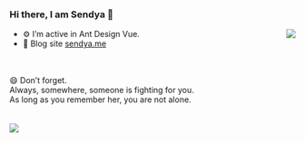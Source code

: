 ### Hi there, I am Sendya 👋

<img align="right" src="https://visitor-badge.glitch.me/badge?page_id=sendya" />

- ⚙️ I’m active in Ant Design Vue.
- 👋 Blog site [sendya.me](https://sendya.me/)

<br/>
<br/>
 😄 Don’t forget.<br>
Always, somewhere, someone is fighting for you.<br/>
As long as you remember her, you are not alone.<br/><br/>

 <br/>
 <a href="https://github.com/anuraghazra/github-readme-stats" title="Sendya's Github Stars">
  <img align="center" src="https://github-readme-stats.vercel.app/api?username=sendya&count_private=true&hide=issues&line_height=24&hide_title=true" />
 </a>
